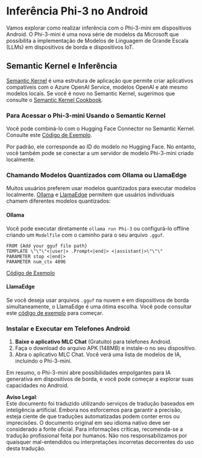# **Inferência Phi-3 no Android**

Vamos explorar como realizar inferência com o Phi-3-mini em dispositivos Android. O Phi-3-mini é uma nova série de modelos da Microsoft que possibilita a implementação de Modelos de Linguagem de Grande Escala (LLMs) em dispositivos de borda e dispositivos IoT.

## Semantic Kernel e Inferência

[Semantic Kernel](https://github.com/microsoft/semantic-kernel) é uma estrutura de aplicação que permite criar aplicativos compatíveis com o Azure OpenAI Service, modelos OpenAI e até mesmo modelos locais. Se você é novo no Semantic Kernel, sugerimos que consulte o [Semantic Kernel Cookbook](https://github.com/microsoft/SemanticKernelCookBook?WT.mc_id=aiml-138114-kinfeylo).

### Para Acessar o Phi-3-mini Usando o Semantic Kernel

Você pode combiná-lo com o Hugging Face Connector no Semantic Kernel. Consulte este [Código de Exemplo](https://github.com/Azure-Samples/Phi-3MiniSamples/tree/main/semantickernel?WT.mc_id=aiml-138114-kinfeylo).

Por padrão, ele corresponde ao ID do modelo no Hugging Face. No entanto, você também pode se conectar a um servidor de modelo Phi-3-mini criado localmente.

### Chamando Modelos Quantizados com Ollama ou LlamaEdge

Muitos usuários preferem usar modelos quantizados para executar modelos localmente. [Ollama](https://ollama.com/) e [LlamaEdge](https://llamaedge.com) permitem que usuários individuais chamem diferentes modelos quantizados:

#### Ollama

Você pode executar diretamente `ollama run Phi-3` ou configurá-lo offline criando um `Modelfile` com o caminho para o seu arquivo `.gguf`.

```gguf
FROM {Add your gguf file path}
TEMPLATE \"\"\"<|user|> .Prompt<|end|> <|assistant|>\"\"\"
PARAMETER stop <|end|>
PARAMETER num_ctx 4096
```

[Código de Exemplo](https://github.com/Azure-Samples/Phi-3MiniSamples/tree/main/ollama?WT.mc_id=aiml-138114-kinfeylo)

#### LlamaEdge

Se você deseja usar arquivos `.gguf` na nuvem e em dispositivos de borda simultaneamente, o LlamaEdge é uma ótima escolha. Você pode consultar este [código de exemplo](https://github.com/Azure-Samples/Phi-3MiniSamples/tree/main/wasm?WT.mc_id=aiml-138114-kinfeylo) para começar.

### Instalar e Executar em Telefones Android

1. **Baixe o aplicativo MLC Chat** (Gratuito) para telefones Android.
2. Faça o download do arquivo APK (148MB) e instale-o no seu dispositivo.
3. Abra o aplicativo MLC Chat. Você verá uma lista de modelos de IA, incluindo o Phi-3-mini.

Em resumo, o Phi-3-mini abre possibilidades empolgantes para IA generativa em dispositivos de borda, e você pode começar a explorar suas capacidades no Android.

**Aviso Legal**:  
Este documento foi traduzido utilizando serviços de tradução baseados em inteligência artificial. Embora nos esforcemos para garantir a precisão, esteja ciente de que traduções automatizadas podem conter erros ou imprecisões. O documento original em seu idioma nativo deve ser considerado a fonte oficial. Para informações críticas, recomenda-se a tradução profissional feita por humanos. Não nos responsabilizamos por quaisquer mal-entendidos ou interpretações incorretas decorrentes do uso desta tradução.